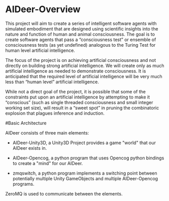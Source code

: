 # AIDeer-Overview

This project will aim to create a series of intelligent software agents with simulated 
embodiment that are designed using scientific insights into the nature and function of
human and animal consciousness.  The goal is to create software agents that pass a “consciousness test”
or ensemble of consciousness tests (as yet undefined) analogous to the Turing Test for human
level artificial intelligence. 

The focus of the project is on achieving artificial consciousness and not directly on building
strong artificial intelligence.  We will create only as much artificial intelligence as needed
to demonstrate consciousness. It is anticipated that the required level of artificial intelligence
will be very much less than “human level” artificial intelligence.

While not a direct goal of the project, it is possible that some of the constraints put upon an artificial
intelligence by attempting to make it “conscious” (such as  single threaded consciousness and small
integer working set size), will result in a “sweet spot” in pruning the combinatoric explosion that plagues
inference and induction.

#Basic Architecture

AIDeer consists of three main elements:

  - AIDeer-Unity3D, a Unity3D Project provides a game "world" that our AIDeer exists in.

  - AIDeer-Opencog, a python program that uses Opencog python bindings to create a "mind" for our AIDeer.

  - zmqswitch, a python program implements a switching point between potentially multiple Unity GameObjects and multiple AIDeer-Opencog programs.

ZeroMQ is used to communicate between the elements.
